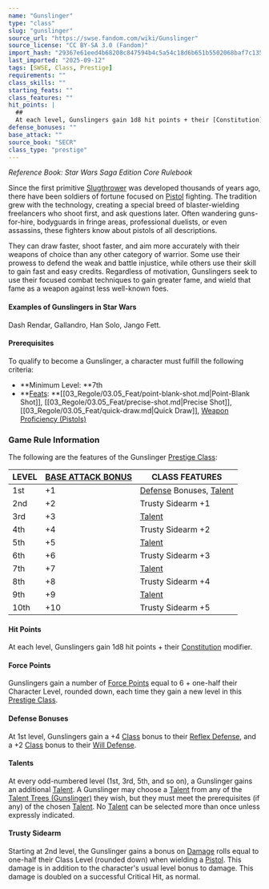 ```yaml
---
name: "Gunslinger"
type: "class"
slug: "gunslinger"
source_url: "https://swse.fandom.com/wiki/Gunslinger"
source_license: "CC BY-SA 3.0 (Fandom)"
import_hash: "29367e61eed4b68208c847594b4c5a54c18d6b651b5502068baf7c135e0782ac"
last_imported: "2025-09-12"
tags: [SWSE, Class, Prestige]
requirements: ""
class_skills: ""
starting_feats: ""
class_features: ""
hit_points: |
  ## 
  At each level, Gunslingers gain 1d8 hit points + their [Constitution](https://swse.fandom.com/wiki/Constitution) modifier.
defense_bonuses: ""
base_attack: ""
source_book: "SECR"
class_type: "prestige"
---
```

*Reference Book: Star Wars Saga Edition Core Rulebook*

Since the first primitive [Slugthrower](https://swse.fandom.com/wiki/Slugthrower) was developed thousands of years ago, there have been soldiers of fortune focused on [Pistol](https://swse.fandom.com/wiki/Pistol) fighting. The tradition grew with the technology, creating a special breed of blaster-wielding freelancers who shoot first, and ask questions later. Often wandering guns-for-hire, bodyguards in fringe areas, professional duelists, or even assassins, these fighters know about pistols of all descriptions.

They can draw faster, shoot faster, and aim more accurately with their weapons of choice than any other category of warrior. Some use their prowess to defend the weak and battle injustice, while others use their skill to gain fast and easy credits. Regardless of motivation, Gunslingers seek to use their focused combat techniques to gain greater fame, and wield that fame as a weapon against less well-known foes.

#### **Examples of Gunslingers in Star Wars**
Dash Rendar, Gallandro, Han Solo, Jango Fett.

#### **Prerequisites**
To qualify to become a Gunslinger, a character must fulfill the following criteria:
- **Minimum Level: **7th
- **[Feats](https://swse.fandom.com/wiki/Feats): **[[03_Regole/03.05_Feat/point-blank-shot.md|Point-Blank Shot]], [[03_Regole/03.05_Feat/precise-shot.md|Precise Shot]], [[03_Regole/03.05_Feat/quick-draw.md|Quick Draw]], [Weapon Proficiency (Pistols)](https://swse.fandom.com/wiki/Weapon_Proficiency_(Pistols))

### Game Rule Information
The following are the features of the Gunslinger [Prestige Class](https://swse.fandom.com/wiki/Prestige_Class):

| LEVEL | [BASE ATTACK BONUS](https://swse.fandom.com/wiki/BASE_ATTACK_BONUS) | CLASS FEATURES |
| --- | --- | --- |
| 1st | <nowiki>+1</nowiki> | [Defense](https://swse.fandom.com/wiki/Defense) Bonuses, [Talent](https://swse.fandom.com/wiki/Talent_Trees_(Gunslinger)) |
| 2nd | <nowiki>+2</nowiki> | Trusty Sidearm +1 |
| 3rd | <nowiki>+3</nowiki> | [Talent](https://swse.fandom.com/wiki/Talent_Trees_(Gunslinger)) |
| 4th | <nowiki>+4</nowiki> | Trusty Sidearm +2 |
| 5th | <nowiki>+5</nowiki> | [Talent](https://swse.fandom.com/wiki/Talent_Trees_(Gunslinger)) |
| 6th | <nowiki>+6</nowiki> | Trusty Sidearm +3 |
| 7th | <nowiki>+7</nowiki> | [Talent](https://swse.fandom.com/wiki/Talent_Trees_(Gunslinger)) |
| 8th | <nowiki>+8</nowiki> | Trusty Sidearm +4 |
| 9th | <nowiki>+9</nowiki> | [Talent](https://swse.fandom.com/wiki/Talent_Trees_(Gunslinger)) |
| 10th | <nowiki>+10</nowiki> | Trusty Sidearm +5 |

#### **Hit Points**
At each level, Gunslingers gain 1d8 hit points + their [Constitution](https://swse.fandom.com/wiki/Constitution) modifier.
#### **Force Points**
Gunslingers gain a number of [Force Points](https://swse.fandom.com/wiki/Force_Points) equal to 6 + one-half their Character Level, rounded down, each time they gain a new level in this [Prestige Class](https://swse.fandom.com/wiki/Prestige_Class).
#### **Defense Bonuses**
At 1st level, Gunslingers gain a +4 [Class](https://swse.fandom.com/wiki/Class) bonus to their [Reflex Defense](https://swse.fandom.com/wiki/Reflex_Defense), and a +2 [Class](https://swse.fandom.com/wiki/Class) bonus to their [Will Defense](https://swse.fandom.com/wiki/Will_Defense).
#### **Talents**
At every odd-numbered level (1st, 3rd, 5th, and so on), a Gunslinger gains an additional [Talent](https://swse.fandom.com/wiki/Talent). A Gunslinger may choose a [Talent](https://swse.fandom.com/wiki/Talent) from any of the [Talent Trees (Gunslinger)](https://swse.fandom.com/wiki/Talent_Trees_(Gunslinger)) they wish, but they must meet the prerequisites (if any) of the chosen [Talent](https://swse.fandom.com/wiki/Talent). No [Talent](https://swse.fandom.com/wiki/Talent) can be selected more than once unless expressly indicated.
#### **Trusty Sidearm**
Starting at 2nd level, the Gunslinger gains a bonus on [Damage](https://swse.fandom.com/wiki/Damage) rolls equal to one-half their Class Level (rounded down) when wielding a [Pistol](https://swse.fandom.com/wiki/Pistol). This damage is in addition to the character's usual level bonus to damage. This damage is doubled on a successful Critical Hit, as normal.